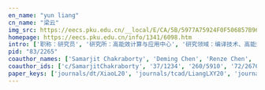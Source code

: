 ```yaml
---
en_name: "yun liang"
cn_name: "梁云"
img_src: https://eecs.pku.edu.cn/__local/E/CA/5B/5977A75924F0F506857B96F8724_257A5E63_51B9.jpg?e=.jpg
homepage: https://eecs.pku.edu.cn/info/1341/6098.htm
intro: ['职称：研究员', '研究所：高能效计算与应用中心', '研究领域：编译技术、高能效计算机系统结构、GPU/FPGA、高层次综合和嵌入式系统 ', '办公电话：86-10-62760779', '电子邮件：ericlyun@pku.edu.cn', '个人主页：http://ceca.pku.edu.cn/team.php?action=show&member_id=14 ']
pid: "83/2265"
coauthor_names: ['Samarjit Chakraborty', 'Deming Chen', 'Renze Chen', 'Xiaoming Chen 0003', 'Yao Chen', 'Ying Chen', 'Yiran Chen', 'Youxiang Chen', 'Yihua Cheng', 'Hisham Cholakkal', 'Jason Cong', 'Xiaoyuan Cui', 'Zheng Cui', 'Jingyu Deng', 'Jia Di', 'Caiwen Ding', 'Huping Ding', 'Minh N. Do', 'Bowen Du', 'Dayou Du', 'Dongrui Fan', 'Liang Feng', 'Liana L. Fong', 'Zhenxin Fu', 'Rick Siow Mong Goh', 'Donghui Guo', 'Swathi T. Gurumani', 'Karthik Gururaj', 'Yajun Ha', 'Bingsheng He', 'Wenbin Hou', 'Han Hu', 'Ruirui Huang', 'Huynh Phung Huyng', 'Huynh Phung Huynh', 'Richard Huynh', 'Wen-Mei W. Hwu', 'Liancheng Jia', 'Ming Jiang 0001', 'Douglas L. Jones', 'Lei Ju', 'Guofeng Li', 'Haochen Li', 'Jiayu Li', 'Jinyan Li', 'Peng Li 0031', 'Qian Li', 'Xibai Li', 'Xiuhong Li', 'Yan Li 0012', 'Yilong Li', 'Yinan Li', 'Yinghan Li', 'Zhe Li 0001', 'Zhuohan Li', 'Wei Lin', 'Xue Lin', 'Junjie Liu', 'Ning Liu 0007', 'Sijia Liu 0001', 'Taide Liu', 'Yang Liu 0003', 'Yongpan Liu', 'Liqiang Lu', 'Mian Lu', 'Songwu Lu', 'Guojie Luo', 'Weifeng Lv', 'Dianfu Ma', 'Chengli Mei', 'Dongbo Min', 'Tulika Mitra', 'Tan Nguyen', 'Smaïl Niar', 'Zhongliang Ong', 'Alexandros Papakonstantinou', 'Alok Prakash', 'Qinru Qiu', 'Abhik Roychoudhury', 'Kyle Rupnow', 'Muhammad Teguh Satria', 'Kaiwen Sheng', 'Runbin Shi', 'Jiwu Shu', 'Sharad Sinha', 'Hayden Kwok-Hay So', 'Jeffrey Song', 'John A. Stratton', 'Vivy Suhendra', 'Guangyu Sun 0003', 'Jun Sun 0001', 'Xu Sun 0001', 'Yu-Wing Tai', 'Wei Tan', 'Wei Tan 0001', 'Wai Teng Tang', 'Jacob Tolar', 'Vanchinathan Venkataramani', 'Shuo Wang', 'Siqi Wang', 'Tao Wang 0004', 'Xiaolin Wang', 'Yanzhi Wang', 'Yu Wang 0002', 'Yuxin Wang', 'Xuechao Wei', 'Haoze Wu 0002', 'Yifan Wu', 'Yudong Wu', 'Zhimin Wu', 'Xu Xia', 'Qingcheng Xiao', 'Jiaming Xie', 'Xiaolong Xie', 'Xinfeng Xie', 'Yuan Xie 0001', 'Jingjing Xu', 'Kaidi Xu', 'Hanqi Yan', 'Shengen Yan', 'Huazhong Yang', 'Lei Yang 0031', 'Shaokai Ye', 'Cody Hao Yu', 'Bo Yuan 0001', 'Qi Zeng', 'Chao Zhang 0007', 'Jiansong Zhang', 'Jiaxi Zhang', 'Kaiqi Zhang', 'Lei Zhang', 'Peng Zhang', 'Tianyun Zhang', 'Wei Zhang', 'Wei Zhang 0012', 'Weiqi Zhang', 'Wentai Zhang', 'Xian Zhang', 'Yihao Zhang', 'Jieru Zhao', 'Liang Zhao', 'Ruizhe Zhao', 'Shengkui Zhao', 'Weisheng Zhao', 'Size Zheng', 'Guanwen Zhong', 'Tongyu Zhu', 'Xuetian Zhu', 'Wei Zuo']
coauthor_ids: ['c/SamarjitChakraborty', '37/1234', '260/5910', '72/2676-3', '70/3621', '21/5521', '80/1641', '202/9678', '226/4171', '129/2046', 'c/JasonCong', '117/4284', '93/904', '149/4663', '69/1260', '175/2489', '99/11468', 'd/MinhNDo', '94/4213', '219/2975', '35/2456', '07/5681', '83/4382', '209/8408', '24/2670', '56/2415', '31/7601', '70/2554', '29/3884', 'h/BingshengHe', '175/8115', '59/3754', '218/8828', '158/7553', '27/2165', '135/6257', '03/4630', '235/2591', 'j/MingJiang1', '22/2057', '97/3791', '68/8404', '49/11531', '147/0314', '03/1376', '83/6353-31', '69/5902', '158/7533', '146/2330', '87/660-12', '131/4721', '49/612', '151/0358', '11/751-1', '96/9986', '99/2649', '94/7236', '47/11359', '83/622-7', '128/6972-1', '226/4539', '51/3710-3', '15/2486', '202/5928', '76/1844', '55/758', '30/6124', '15/2736', '97/3616', '182/2486', '44/1149', '22/5985', '74/9775', '69/1858', '135/6267', '84/2779', '58/7646', '64/1120', '04/5884', '27/5122', '179/2957', '260/5375', '170/0577', '60/3690', '24/9978', '95/4575', '140/6659', '52/4477', '08/417', '29/6473-3', 's/JunSun1', '37/1971-1', '40/566', '73/6520', '73/6520-1', '62/6991', '159/9514', '130/1363', '63/1591', '145/2904', '12/5838-4', '29/4241', '45/7737', 'w/YuWang2', '68/1041', '08/10954', '195/8725-2', '25/7019', '141/4725', '124/6824', '16/3576', '202/5867', '230/3669', '83/9047', '145/6282', 'x/YuanXie', '25/624', '195/8175', '254/8174', '117/6968', '94/1128', '50/2484-31', '215/4368', '144/6124', '41/1662-1', '39/7992', '94/3019-7', '38/6831', '152/2306', '178/4486', '97/8704', '21/1048', '181/7386', '10/4661', '10/4661-12', '57/10702', '158/8157', '56/5624', '42/1023', '211/0078', '63/5422', '130/9004', '48/1104', '48/5196', '254/6617', '95/10514', '35/5757', '132/7988', '13/6778']
paper_keys: ['journals/dt/XiaoL20', 'journals/tcad/LiangLXY20', 'journals/corr/abs-1909-13396', 'journals/pc/FuYHLWCWL18', 'journals/tc/XieLLWSWF18', 'journals/tc/LiangWZ18', 'journals/tcad/LiangXWSW18', 'journals/tecs/XieDLLTOLHG18', 'journals/corr/abs-1803-04631', 'journals/corr/abs-1803-06305', 'journals/corr/abs-1803-07661', 'journals/corr/abs-1811-01907', 'journals/pc/YangLFLHWWL17', 'journals/tcad/LiangTZLHG17', 'journals/tecs/LiangL17', 'journals/jcst/LiangW16', 'journals/tcad/LiangSRC16', 'journals/tcad/ChenNCGLRCHC16', 'journals/tvlsi/ChenGLLGRC16', 'journals/corr/XieTFL16', 'journals/tcad/LiangMJ15', 'journals/tcad/LiangXSC15', 'journals/tpds/LiangHRGC15', 'journals/tpds/LuLHOHG15', 'journals/tecs/LiangM13', 'journals/corr/LuZHOLHGH13', 'journals/jece/LiangRLMDC12', 'journals/rts/LiangDMRLS12', 'journals/dafes/JuLCMR09']
---
```

